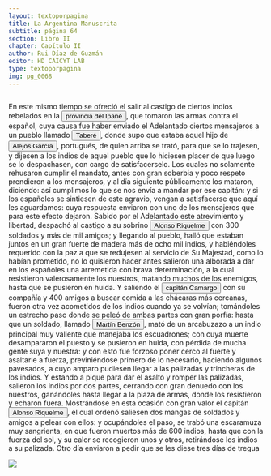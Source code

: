 ```yaml
---
layout: textoporpagina
title: La Argentina Manuscrita
subtitle: página 64
section: Libro II
chapter: Capítulo II
author: Rui Díaz de Guzmán
editor: HD CAICYT LAB
type: textoporpagina
img: pg_0068
---
```

<div class="row">
    <div class="column">
<p>En este mismo tiempo se ofreció el salir al castigo de ciertos indios rebelados en la <a href="https://recogito.pelagios.org/document/wzqxhk0h3vpikm/part/1/edit#bec38152-700b-42c7-9e73-ffd221e4da5f" target="_blank"><button class="balloon" data-balloon-pos="up" data-balloon-length="large" data-balloon="Provincia del Paraguay; se levanta contra los Españoles. Este nombre le viene de dos ríos que la atraviesan, y ambos tributarios del río Paraguay; sin más distinción, que la que corresponde al volumen de sus aguas: Ipané guazú, o grande, e Ipané-miní, o chico. En algunas relaciones de misioneros se da al primero, que es el más septentrional, el nombre de Guarambaré, confundiéndolo con una reducción de este nombre que distaba diez leguas de Ipané. Esta voz, en guaraní, quiere decir &quot;río desgraciado, o pobre&quot;; i, río, y pané, desdicha; y según los jesuitas, se le dio este nombre por carecer de pescado.">provincia del Ipané</button></a>, que tomaron las armas contra el español, cuya causa fue haber enviado el Adelantado ciertos mensajeros a un pueblo llamado <button class="balloon" data-balloon-pos="up" data-balloon-length="large" data-balloon="Pueblo de indios. Se niegan a entregar el hijo de Alejo García; matan a los mensajeros de Cabeza de Vaca, y se alzan contra los españoles. Se atrincheran en un fuerte de madera; salen 4 atacar a los españoles.Indios, que habitaban las faldas de la cordillera de Amambay, en la provincia de Ipané. La resistencia que opusieron a los españoles, y su inteligencia en el arte de atrincherarse, tienen algo de los tiempos heroicos. Su nombre se compone de tabe, pueblo, y ré, después; cuyo sentido es: &quot;gente que vive retirada de los pueblos&quot;.">Taberé</button>, donde supo que estaba aquel hijo de <button class="balloon" data-balloon-pos="up" data-balloon-length="large" data-balloon="O Aleixo Garcia (Alentejo, ?-San Pedro del Ycuamandiyú, fines de 1525), navegante portugués. Participó en expediciones por América del Sur. Primer europeo en entrar en contacto con el Incanato. Según se documenta García, partó desde la costa de Brasil a la altura de la Isla de Santa Catalina, por tierra, hasta alcanzar Perú. Desde los Andes, junto a sus aliados, se hicieron de un fabuloso tesoro en metales preciosos, pero al retornar fueron atacados mortalmente por indígenas en el río Paraguay.">Alejos García</button>, portugués, de quien arriba se trató, para que se lo trajesen, y dijesen a los indios de aquel pueblo que lo hiciesen placer de que luego se lo despachasen, con cargo de satisfacerselo. Los cuales no solamente rehusaron cumplir el mandato, antes con gran soberbia y poco respeto prendieron a los mensajeros, y al día siguiente públicamente los mataron, diciendo: así cumplimos lo que se nos envía a mandar por ese capitán: y si los españoles se sintiesen de este agravio, vengan a satisfacerse que aquí les aguardamos: cuya respuesta enviaron con uno de los mensajeros que para este efecto dejaron. Sabido por el Adelantado este atrevimiento y libertad, despachó al castigo a su sobrino <button class="balloon" data-balloon-pos="up" data-balloon-length="large" data-balloon="Alonso Riquelme de Guzmán (1519-1573) fue un conquistador oriundo de Jeréz de la Frontera y sobrino del Segundo Adelantado al Río de la Plata, Álvar Núñez Cabeza de Vaca, con quien llegó al Río de la Plata en 1541. Fue uno de sus más acérrimos partidarios durante la gobernación de Cabeza de Vaca y se convirtió en una de las figuras más prominentes de la facción de los &quot;leales&quot; una vez que aquel fuera expulsado de la provincia en 1545.Fue forzado por Domigo de Irala a casarse con una de sus hijas mestizas, unión de la cual nació Ruy Díaz de Guzmán.Bibliografía:Ricardo Lafuente Machaín, Alonso Riquelme de Guzmán, Buenos Aires, Amorrurtu, 1942.Tieffemberg, Silvia, &quot;Estudio Introductorio&quot;, en Díaz de Guzmán, Ruy, Argentina. Historia del Descubrimiento y Conquista del Río de la Plata de Ruy Díaz de Guzmán, Buenos Aires, Editorial de la Facultad de Filosofía y Letras-UBA, 2012.Fuentes &quot;Información hecha en Jerez de la Frontera a pedimento de Cabeza de Vaca para verificar ciertas cartas&quot;, en Núñez Cabeza de Vaca, Álvar, Relación de los Naufragios y Comentarios de Álvar Núñez Cabeza de Vaca, adelantado y gobernador del Río de la Plata. Ilustrado con varios documentos inéditos. Tomo Segundo, Madrid, Imprenta General de Victoriano Suárez, 1906, p. 289 (GGV 52/975; AGI Justicia 1131), 1545.">Alonso Riquelme</button> con 300 soldados y más de mil amigos; y llegando al pueblo, halló que estaban juntos en un gran fuerte de madera más de ocho mil indios, y habiéndoles requerido con la paz a que se redujesen al servicio de Su Majestad, como lo habían prometido, no lo quisieron hacer antes salieron una alborada a dar en los españoles una arremetida con brava determinación, a la cual resistieron valerosamente los nuestros, matando muchos de los enemigos, hasta que se pusieron en huida. Y saliendo el <button class="balloon" data-balloon-pos="up" data-balloon-length="large" data-balloon="Natural de Madrid; viene con Cabeza de Vaca. Es atacado por los Taberés; y los asalta en un fuerte de madera. Es ajusticiado por haber conspirado contra la vida del Gobernador Irala.">capitán Camargo</button> con su compañía y 400 amigos a buscar comida a las chácaras más cercanas, fueron otra vez acometidos de los indios cuando ya se volvían; tomándoles un estrecho paso donde se peleó de ambas partes con gran porfía: hasta que un soldado, llamado <button class="balloon" data-balloon-pos="up" data-balloon-length="large" data-balloon="Mata a un cacique y pone en derrota a su gente.">Martín Benzón</button>, mató de un arcabuzazo a un indio principal muy valiente que manejaba los escuadrones; con cuya muerte desampararon el puesto y se pusieron en huida, con pérdida de mucha gente suya y nuestra: y con esto fue forzoso poner cerco al fuerte y asaltarle a fuerza, previniéndose primero de lo necesario, haciendo algunos pavesados, a cuyo amparo pudiesen llegar a las palizadas y trincheras de los indios. Y estando a pique para dar el asalto y romper las palizadas, salieron los indios por dos partes, cerrando con gran denuedo con los nuestros, ganándoles hasta llegar a la plaza de armas, donde los resistieron y echaron fuera. Mostrándose en esta ocasión con gran valor el capitán <button class="balloon" data-balloon-pos="up" data-balloon-length="large" data-balloon="Alonso Riquelme de Guzmán (1519-1573) fue un conquistador oriundo de Jeréz de la Frontera y sobrino del Segundo Adelantado al Río de la Plata, Álvar Núñez Cabeza de Vaca, con quien llegó al Río de la Plata en 1541. Fue uno de sus más acérrimos partidarios durante la gobernación de Cabeza de Vaca y se convirtió en una de las figuras más prominentes de la facción de los &quot;leales&quot; una vez que aquel fuera expulsado de la provincia en 1545.Fue forzado por Domigo de Irala a casarse con una de sus hijas mestizas, unión de la cual nació Ruy Díaz de Guzmán.Bibliografía:Ricardo Lafuente Machaín, Alonso Riquelme de Guzmán, Buenos Aires, Amorrurtu, 1942.Tieffemberg, Silvia, &quot;Estudio Introductorio&quot;, en Díaz de Guzmán, Ruy, Argentina. Historia del Descubrimiento y Conquista del Río de la Plata de Ruy Díaz de Guzmán, Buenos Aires, Editorial de la Facultad de Filosofía y Letras-UBA, 2012.Fuentes &quot;Información hecha en Jerez de la Frontera a pedimento de Cabeza de Vaca para verificar ciertas cartas&quot;, en Núñez Cabeza de Vaca, Álvar, Relación de los Naufragios y Comentarios de Álvar Núñez Cabeza de Vaca, adelantado y gobernador del Río de la Plata. Ilustrado con varios documentos inéditos. Tomo Segundo, Madrid, Imprenta General de Victoriano Suárez, 1906, p. 289 (GGV 52/975; AGI Justicia 1131), 1545.">Alonso Riquelme</button>, el cual ordenó saliesen dos mangas de soldados y amigos a pelear con ellos: y ocupándoles el paso, se trabó una escaramuza muy sangrienta, en que fueron muertos más de 600 indios, hasta que con la fuerza del sol, y su calor se recogieron unos y otros, retirándose los indios a su palizada. Otro día enviaron a pedir que se les diese tres días de tregua</p></div>

<div class="column">
<a href="{{site.baseurl}}/assets/img/argentina_manuscrita/{{page.img}}.jpg"><img src="{{site.baseurl}}/assets/img/argentina_manuscrita/{{page.img}}.jpg"></a>
</div>
</div>